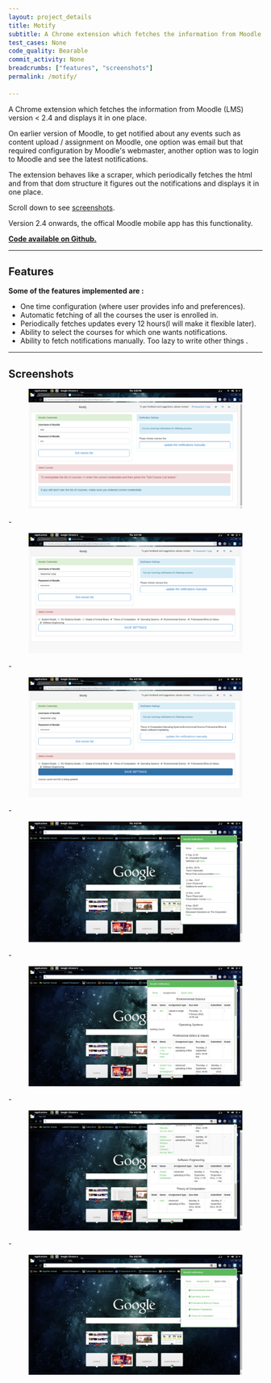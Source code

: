```yaml
---
layout: project_details
title: Motify
subtitle: A Chrome extension which fetches the information from Moodle (LMS)
test_cases: None
code_quality: Bearable 
commit_activity: None
breadcrumbs: ["features", "screenshots"]
permalink: /motify/

---
```


<div class="content" markdown="1" >



A Chrome extension which fetches the information from Moodle (LMS) version < 2.4 and displays it in one place.

On earlier version of Moodle, to get notified about any events such as content upload / assignment on Moodle, one option was email but that required configuration by Moodle's webmaster, another option was to login to Moodle and see the latest notifications.

The extension behaves like a scraper, which periodically fetches the html and from that dom structure it figures out the notifications and displays it in one place.

Scroll down to see [screenshots](#screenshots).

Version 2.4 onwards, the offical Moodle mobile app has this functionality.

**[Code available on Github.](https://github.com/codebuff/motify)**

---

## Features

**Some of the features implemented are :**
- One time configuration (where user provides info and preferences).
- Automatic fetching of all the courses the user is enrolled in.
- Periodically fetches updates every 12 hours(I will make it flexible later).
- Ability to select the courses for which one wants notifications.
- Ability to fetch notifications manually.
Too lazy to write other things <i class="fa fa-smile-o"></i>.

---

## Screenshots

</div>

<figure class="image is-16by9">
    <img src="/img/motify/landscape/0.png">
</figure>
-
<figure class="image is-16by9">
    <img src="/img/motify/landscape/1.png">
</figure>
-
<figure class="image is-16by9">
    <img src="/img/motify/landscape/2.png">
</figure>
-
<figure class="image is-16by9">
    <img src="/img/motify/landscape/3.png">
</figure>
-
<figure class="image is-16by9">
    <img src="/img/motify/landscape/4.png">
</figure>
-
<figure class="image is-16by9">
    <img src="/img/motify/landscape/5.png">
</figure>
-
<figure class="image is-16by9">
    <img src="/img/motify/landscape/6.png">
</figure>
